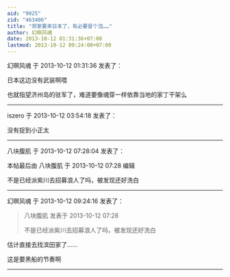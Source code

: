 ```yaml
---
aid: "9025"
zid: "463406"
title: "郑家要来日本了，有必要冒个泡……"
author: 幻暝风魂
date: 2013-10-12 01:31:36+07:00
lastmod: 2013-10-12 09:24:00+07:00
---
```


幻暝风魂 于 2013-10-12 01:31:36 发表了：

日本这边没有武装啊喂

也就指望济州岛的驻军了，难道要像魂穿一样依靠当地的家丁干架么

---

iszero 于 2013-10-12 03:54:18 发表了：

没有捉到小正太

---

八块腹肌 于 2013-10-12 07:28:04 发表了：

本帖最后由 八块腹肌 于 2013-10-12 07:28 编辑

不是已经派紫川去招募浪人了吗，被发现还好洗白

---

幻暝风魂 于 2013-10-12 09:24:16 发表了：

> 八块腹肌 发表于 2013-10-12 07:28
>
> 不是已经派紫川去招募浪人了吗，被发现还好洗白

估计直接去找滨田家了……

这是要黑船的节奏啊

---
